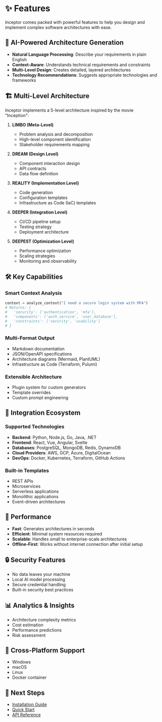 # ✨ Features

Inceptor comes packed with powerful features to help you design and implement complex software architectures with ease.

## 🧠 AI-Powered Architecture Generation

- **Natural Language Processing**: Describe your requirements in plain English
- **Context-Aware**: Understands technical requirements and constraints
- **Multi-Level Design**: Creates detailed, layered architectures
- **Technology Recommendations**: Suggests appropriate technologies and frameworks

## 🏗️ Multi-Level Architecture

Inceptor implements a 5-level architecture inspired by the movie "Inception":

1. **LIMBO (Meta-Level)**
   - Problem analysis and decomposition
   - High-level component identification
   - Stakeholder requirements mapping

2. **DREAM (Design Level)**
   - Component interaction design
   - API contracts
   - Data flow definition

3. **REALITY (Implementation Level)**
   - Code generation
   - Configuration templates
   - Infrastructure as Code (IaC) templates

4. **DEEPER (Integration Level)**
   - CI/CD pipeline setup
   - Testing strategy
   - Deployment architecture

5. **DEEPEST (Optimization Level)**
   - Performance optimization
   - Scaling strategies
   - Monitoring and observability

## 🛠️ Key Capabilities

### Smart Context Analysis
```python
context = analyze_context("I need a secure login system with MFA")
# Returns: {
#   'security': ['authentication', 'mfa'],
#   'components': ['auth_service', 'user_database'],
#   'constraints': ['security', 'usability']
# }
```

### Multi-Format Output
- Markdown documentation
- JSON/OpenAPI specifications
- Architecture diagrams (Mermaid, PlantUML)
- Infrastructure as Code (Terraform, Pulumi)

### Extensible Architecture
- Plugin system for custom generators
- Template overrides
- Custom prompt engineering

## 🔄 Integration Ecosystem

### Supported Technologies
- **Backend**: Python, Node.js, Go, Java, .NET
- **Frontend**: React, Vue, Angular, Svelte
- **Databases**: PostgreSQL, MongoDB, Redis, DynamoDB
- **Cloud Providers**: AWS, GCP, Azure, DigitalOcean
- **DevOps**: Docker, Kubernetes, Terraform, GitHub Actions

### Built-in Templates
- REST APIs
- Microservices
- Serverless applications
- Monolithic applications
- Event-driven architectures

## 🚀 Performance

- **Fast**: Generates architectures in seconds
- **Efficient**: Minimal system resources required
- **Scalable**: Handles small to enterprise-scale architectures
- **Offline-First**: Works without internet connection after initial setup

## 🔒 Security Features

- No data leaves your machine
- Local AI model processing
- Secure credential handling
- Built-in security best practices

## 📊 Analytics & Insights

- Architecture complexity metrics
- Cost estimation
- Performance predictions
- Risk assessment

## 📱 Cross-Platform Support

- Windows
- macOS
- Linux
- Docker container

## 🔗 Next Steps

- [Installation Guide](installation.md)
- [Quick Start](quick-start.md)
- [API Reference](api.md)
